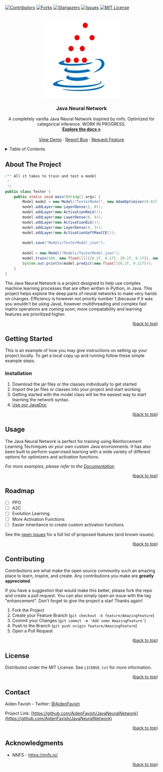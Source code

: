 <!-- Improved compatibility of back to top link: See: https://github.com/othneildrew/Best-README-Template/pull/73 -->
<a name="readme-top"></a>
<!--
*** Thanks for checking out the Best-README-Template. If you have a suggestion
*** that would make this better, please fork the repo and create a pull request
*** or simply open an issue with the tag "enhancement".
*** Don't forget to give the project a star!
*** Thanks again! Now go create something AMAZING! :D
-->



<!-- PROJECT SHIELDS -->
<!--
*** I'm using markdown "reference style" links for readability.
*** Reference links are enclosed in brackets [ ] instead of parentheses ( ).
*** See the bottom of this document for the declaration of the reference variables
*** for contributors-url, forks-url, etc. This is an optional, concise syntax you may use.
*** https://www.markdownguide.org/basic-syntax/#reference-style-links
-->
[![Contributors][contributors-shield]][contributors-url]
[![Forks][forks-shield]][forks-url]
[![Stargazers][stars-shield]][stars-url]
[![Issues][issues-shield]][issues-url]
[![MIT License][license-shield]][license-url]



<!-- PROJECT LOGO -->
<br />
<div align="center">
  <a href="https://github.com/AidenFavish/JavaNeuralNetwork">
    <img src="README_images/logo.png" alt="Logo" width="256" height="256">
  </a>

<h3 align="center">Java Neural Network</h3>

  <p align="center">
    A completely vanilla Java Neural Network inspired by nnfs. Optimized for categorical inference. WORK IN PROGRESS.
    <br />
    <a href="https://aidenfavish.github.io/JavaNeuralNetwork"><strong>Explore the docs »</strong></a>
    <br />
    <br />
    <a href="https://github.com/AidenFavish/JavaNeuralNetwork">View Demo</a>
    ·
    <a href="https://github.com/AidenFavish/JavaNeuralNetwork/issues">Report Bug</a>
    ·
    <a href="https://github.com/AidenFavish/JavaNeuralNetwork/issues">Request Feature</a>
  </p>
</div>



<!-- TABLE OF CONTENTS -->
<details>
  <summary>Table of Contents</summary>
  <ol>
    <li>
      <a href="#about-the-project">About The Project</a>
    </li>
    <li>
      <a href="#getting-started">Getting Started</a>
      <ul>
        <li><a href="#installation">Installation</a></li>
      </ul>
    </li>
    <li><a href="#usage">Usage</a></li>
    <li><a href="#roadmap">Roadmap</a></li>
    <li><a href="#contributing">Contributing</a></li>
    <li><a href="#license">License</a></li>
    <li><a href="#contact">Contact</a></li>
    <li><a href="#acknowledgments">Acknowledgments</a></li>
  </ol>
</details>



<!-- ABOUT THE PROJECT -->
## About The Project

```java
/** All it takes to train and test a model
 * 
 */
public class Tester {
    public static void main(String[] args) {
        Model model = new Model("TesterModel", new AdamOptimizer(0.01f, (float)(5 * Math.pow(10, -5)), (float)(1 * Math.pow(10, -7)), 0.9f, 0.999f));
        model.addLayer(new LayerDense(2, 8));
        model.addLayer(new ActivationReLU());
        model.addLayer(new LayerDense(8, 4));
        model.addLayer(new ActivationELU());
        model.addLayer(new LayerDense(4, 3));
        model.addLayer(new ActivationSoftMaxCCE());

        model.save("Models/TesterModel.json");

        model = new Model("Models/TesterModel.json");
        model.train(500, new float[][]{{0.1f, 0.1f}, {0.1f, 0.1f}}, new int[]{1, 1});
        System.out.println(model.predict(new float[]{0.1f, 0.11f}));
    }
}
```

The Java Neural Network is a project designed to help use complex machine learning processes that are often written in Python, in Java. This project helps explore the deep parts of neural networks to make very hands on changes. Efficiency is however not priority number 1 (because if it was you wouldn't be using Java), however multithreading and complex fast matrix operations are coming soon; more compatability and learning features are prioritized higher. 

<p align="right">(<a href="#readme-top">back to top</a>)</p>




<!-- GETTING STARTED -->
## Getting Started

This is an example of how you may give instructions on setting up your project locally.
To get a local copy up and running follow these simple example steps.

### Installation

1. Download the jar files or the classes individually to get started
2. Import the jar files or classes into your project and start working
3. Getting started with the model class will be the easiest way to start learning the network syntax.
4. [Use our JavaDoc](https://aidenfavish.github.io/JavaNeuralNetwork)

<p align="right">(<a href="#readme-top">back to top</a>)</p>



<!-- USAGE EXAMPLES -->
## Usage

The Java Neural Network is perfect for training using Reinforcement Learning Techniques on your own custom Java environments. It has also been built to perform supervised learning with a wide variety of different options for optimizers and activation functions.

_For more examples, please refer to the [Documentation](https://aidenfavish.github.io/JavaNeuralNetwork)_

<p align="right">(<a href="#readme-top">back to top</a>)</p>



<!-- ROADMAP -->
## Roadmap

- [ ] PPO
- [ ] A2C
- [ ] Evolution Learning
- [ ] More Activation Functions
- [ ] Easier inheritance to create custom activation functions

See the [open issues](https://github.com/AidenFavish/JavaNeuralNetwork/issues) for a full list of proposed features (and known issues).

<p align="right">(<a href="#readme-top">back to top</a>)</p>



<!-- CONTRIBUTING -->
## Contributing

Contributions are what make the open source community such an amazing place to learn, inspire, and create. Any contributions you make are **greatly appreciated**.

If you have a suggestion that would make this better, please fork the repo and create a pull request. You can also simply open an issue with the tag "enhancement".
Don't forget to give the project a star! Thanks again!

1. Fork the Project
2. Create your Feature Branch (`git checkout -b feature/AmazingFeature`)
3. Commit your Changes (`git commit -m 'Add some AmazingFeature'`)
4. Push to the Branch (`git push origin feature/AmazingFeature`)
5. Open a Pull Request

<p align="right">(<a href="#readme-top">back to top</a>)</p>



<!-- LICENSE -->
## License

Distributed under the MIT License. See `LICENSE.txt` for more information.

<p align="right">(<a href="#readme-top">back to top</a>)</p>



<!-- CONTACT -->
## Contact

Aiden Favish - Twitter: [@AidenFavish](https://twitter.com/@AidenFavish)

Project Link: [https://github.com/AidenFavish/JavaNeuralNetwork](https://github.com/AidenFavish/JavaNeuralNetwork)

<p align="right">(<a href="#readme-top">back to top</a>)</p>



<!-- ACKNOWLEDGMENTS -->
## Acknowledgments

* []() NNFS - https://nnfs.io/

<p align="right">(<a href="#readme-top">back to top</a>)</p>



<!-- MARKDOWN LINKS & IMAGES -->
<!-- https://www.markdownguide.org/basic-syntax/#reference-style-links -->
[contributors-shield]: https://img.shields.io/github/contributors/AidenFavish/JavaNeuralNetwork.svg?style=for-the-badge
[contributors-url]: https://github.com/AidenFavish/JavaNeuralNetwork/graphs/contributors
[forks-shield]: https://img.shields.io/github/forks/AidenFavish/JavaNeuralNetwork.svg?style=for-the-badge
[forks-url]: https://github.com/AidenFavish/JavaNeuralNetwork/network/members
[stars-shield]: https://img.shields.io/github/stars/AidenFavish/JavaNeuralNetwork.svg?style=for-the-badge
[stars-url]: https://github.com/AidenFavish/JavaNeuralNetwork/stargazers
[issues-shield]: https://img.shields.io/github/issues/AidenFavish/JavaNeuralNetwork.svg?style=for-the-badge
[issues-url]: https://github.com/AidenFavish/JavaNeuralNetwork/issues
[license-shield]: https://img.shields.io/github/license/AidenFavish/JavaNeuralNetwork.svg?style=for-the-badge
[license-url]: https://github.com/AidenFavish/JavaNeuralNetwork/blob/master/LICENSE.txt
[product-screenshot]: images/screenshot.png
